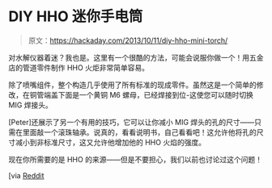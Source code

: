 # DIY HHO 迷你手电筒

> 原文：<https://hackaday.com/2013/10/11/diy-hho-mini-torch/>

对水解仪器着迷？我也是。这里有一个很酷的方法，可能会说服你做一个！用五金店的管道零件制作 HHO 火炬非常简单容易。

除了喷嘴组件，整个构造几乎使用了所有标准的现成零件。虽然这是一个简单的修改，在铜管端盖下面是一个黄铜 M6 螺母，已经焊接到位-这使您可以随时切换 MIG 焊接头。

[Peter]还展示了另一个有用的技巧，它可以让你减小 MIG 焊头的孔的尺寸——只需在里面敲一个滚珠轴承。说真的，看看说明书，自己看看吧！这允许他将孔的尺寸减小到非标准尺寸，这又允许他增加他的 HHO 火焰的强度。

现在你所需要的是 HHO 的来源——但是不要担心，我们以前也讨论过这个问题！ [](http://www.instructables.com/id/DIY-HHO-Torch-Water-Torch-for-only-4/) 

[via [Reddit](http://www.reddit.com/r/metalworking/comments/1o6bm0/assemble_a_hho_mini_torch_from_plumbing_parts/)
